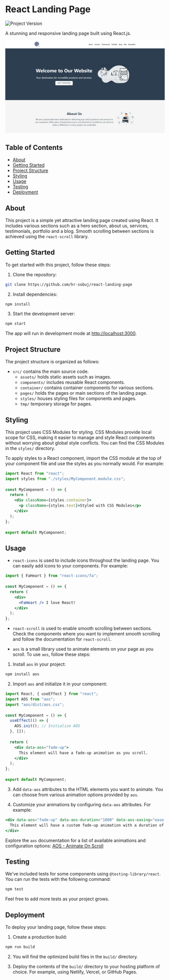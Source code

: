 # React Landing Page

![Project Version](https://img.shields.io/badge/version-1.0.0-blue.svg)

A stunning and responsive landing page built using React.js.

![Screenshot](/screenshots/screenshot.jpeg)

## Table of Contents

- [About](#about)
- [Getting Started](#getting-started)
- [Project Structure](#project-structure)
- [Styling](#styling)
- [Usage](#usage)
- [Testing](#testing)
- [Deployment](#deployment)

## About

This project is a simple yet attractive landing page created using React. It includes various sections such as a hero section, about us, services, testimonials, portfolio and a blog. Smooth scrolling between sections is achieved using the `react-scroll` library.

## Getting Started

To get started with this project, follow these steps:

1. Clone the repository:

```bash
git clone https://github.com/hr-sobuj/react-landing-page
```

2. Install dependencies:

```bash
npm install
```

3. Start the development server:

```bash
npm start
```

The app will run in development mode at [http://localhost:3000](http://localhost:3000).

## Project Structure

The project structure is organized as follows:

- `src/` contains the main source code.
  - `assets/` holds static assets such as images.
  - `components/` includes reusable React components.
  - `container/` contains container components for various sections.
  - `pages/` holds the pages or main sections of the landing page.
  - `styles/` houses styling files for components and pages.
  - `tmp/` temporary storage for pages.

## Styling

This project uses CSS Modules for styling. CSS Modules provide local scope for CSS, making it easier to manage and style React components without worrying about global style conflicts. You can find the CSS Modules in the `styles/` directory.

To apply styles to a React component, import the CSS module at the top of your component file and use the styles as you normally would. For example:

```jsx
import React from "react";
import styles from "./styles/MyComponent.module.css";

const MyComponent = () => {
  return (
    <div className={styles.container}>
      <p className={styles.text}>Styled with CSS Modules</p>
    </div>
  );
};

export default MyComponent;
```

## Usage

- `react-icons` is used to include icons throughout the landing page. You can easily add icons to your components. For example:

```jsx
import { FaHeart } from "react-icons/fa";

const MyComponent = () => {
  return (
    <div>
      <FaHeart /> I love React!
    </div>
  );
};
```

- `react-scroll` is used to enable smooth scrolling between sections. Check the components where you want to implement smooth scrolling and follow the documentation for `react-scroll`.

- `aos` is a small library used to animate elements on your page as you scroll. To use `aos`, follow these steps:

1. Install `aos` in your project:

```bash
npm install aos
```

2. Import `aos` and initialize it in your component:

```jsx
import React, { useEffect } from "react";
import AOS from "aos";
import "aos/dist/aos.css";

const MyComponent = () => {
  useEffect(() => {
    AOS.init(); // Initialize AOS
  }, []);

  return (
    <div data-aos="fade-up">
      This element will have a fade-up animation as you scroll.
    </div>
  );
};

export default MyComponent;
```

3. Add `data-aos` attributes to the HTML elements you want to animate. You can choose from various animation options provided by `aos`.

4. Customize your animations by configuring `data-aos` attributes. For example:

```jsx
<div data-aos="fade-up" data-aos-duration="1000" data-aos-easing="ease-in-out">
  This element will have a custom fade-up animation with a duration of 1000ms.
</div>
```

Explore the `aos` documentation for a list of available animations and configuration options: [AOS - Animate On Scroll](https://michalsnik.github.io/aos/)

## Testing

We've included tests for some components using `@testing-library/react`. You can run the tests with the following command:

```bash
npm test
```

Feel free to add more tests as your project grows.

## Deployment

To deploy your landing page, follow these steps:

1. Create a production build:

```bash
npm run build
```

2. You will find the optimized build files in the `build/` directory.

3. Deploy the contents of the `build/` directory to your hosting platform of choice. For example, using Netlify, Vercel, or GitHub Pages.
